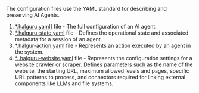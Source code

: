 The configuration files use the YAML standard for describing and preserving AI Agents.

1. [*.halguru.yaml](https://docs.hal.guru/models/%28halguru%29/)]  file - The full configuration of an AI agent.
2. [*.halguru-state.yaml](https://docs.hal.guru/models/%28state%29/) file - Defines the operational state and associated metadata for a session of an agent.
3. [*.halgur-action.yaml](https://docs.hal.guru/models/%28action%29/) file - Represents an action executed by an agent in the system.
4. [*..halguru-website.yaml](https://docs.hal.guru/models/%28website%29/) file - Represents the configuration settings for a website crawler or scraper. Defines parameters such as the name of the website, the starting URL, maximum allowed levels and pages, specific URL patterns to process, and connectors required for linking external components like LLMs and file systems.
